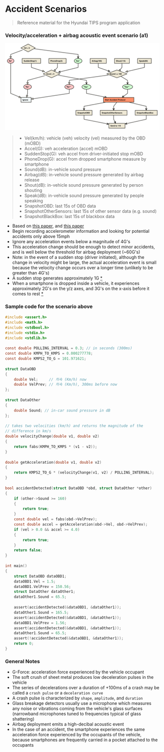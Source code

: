 # Accident Scenarios

> Reference material for the Hyundai TIPS program application

### Velocity/acceleration + airbag acoustic event scenario (a1)

![Alt accident_a1](images/accident_a1.svg)

> * Vel(km/h): vehicle (veh) velocity (vel) measured by the OBD (mOBD)
> * Accel(G): veh acceleration (accel) mOBD
> * SuddenStop(G): veh accel from driver-initiated stop mOBD
> * PhoneDrop(G): accel from dropped smartphone measure by smartphone
> * Sound(dB): in-vehicle sound pressure
> * Airbag(dB): in-vehicle sound pressure generated by airbag release
> * Shout(dB): in-vehicle sound pressure generated by person shouting
> * Speak(dB): in-vehicle sound pressure generated by people speaking
> * SnapshotOBD: last 15s of OBD data
> * SnapshotOtherSensors: last 15s of other sensor data (e.g. sound)
> * SnapshotBlackBox: last 15s of blackbox data

* Based on [this paper](https://drive.google.com/file/d/1QDbfbPimx4J_werIiUyXG3ZoOR6K9eps/view?usp=sharing), and [this paper](https://drive.google.com/file/d/1DYU_4OLVB49VQrmpePN6T9Jg_qmxFNcf/view?usp=sharing)
* Begin recording accelerometer information and looking for potential accidents only above 15mph
* Ignore any acceleration events below a magnitude of 4G's
* This acceleration change should be enough to detect minor accidents, and is well below the threshold for airbag deployment (~60G's)
* Note: in the event of a sudden stop (driver initiated), although the change in velocity might be large, the actual acceleration event is small because the velocity change occurs over a longer time (unlikely to be greater than 4G's)
* A sudden stop generates approximately 1G [*](https://drive.google.com/file/d/1DYU_4OLVB49VQrmpePN6T9Jg_qmxFNcf/view?usp=sharing)
* When a smartphone is dropped inside a vehicle, it experiences approximately 2G's on the y/z axes, and 3G's on the x-axis before it comes to rest [*](https://drive.google.com/file/d/1DYU_4OLVB49VQrmpePN6T9Jg_qmxFNcf/view?usp=sharing)

### Sample code for the scenario above

```c
#include <assert.h>
#include <math.h>
#include <stdbool.h>
#include <stdio.h>
#include <stdlib.h>

const double POLLING_INTERVAL = 0.3; // in seconds (300ms)
const double KMPH_TO_KMPS = 0.000277778;
const double KMPS2_TO_G = 101.971621;

struct DataOBD
{
    double Vel;     // 차속 (Km/h) now
    double VelPrev; // 차속 (Km/h), 300ms before now
};

struct DataOther
{
    double Sound; // in-car sound pressure in dB
};

// takes two velocities (km/h) and returns the magnitude of the
// difference in km/s
double velocityChange(double v1, double v2)
{
    return fabs(KMPH_TO_KMPS * (v1 - v2));
}

double getAcceleration(double v1, double v2)
{
    return KMPS2_TO_G * (velocityChange(v1, v2) / POLLING_INTERVAL);
}

bool accidentDetected(struct DataOBD *obd, struct DataOther *other)
{
    if (other->Sound >= 160)
    {
        return true;
    }
    const double vel = fabs(obd->VelPrev);
    const double accel = getAcceleration(obd->Vel, obd->VelPrev);
    if (vel > 0.0 && accel >= 4.0)
    {
        return true;
    }
    return false;
}

int main()
{
    struct DataOBD dataOBD1;
    dataOBD1.Vel = 1.5;
    dataOBD1.VelPrev = 150.56;
    struct DataOther dataOther1;
    dataOther1.Sound = 65.5;

    assert(accidentDetected(&dataOBD1, &dataOther1));
    dataOther1.Sound = 165.5;
    assert(accidentDetected(&dataOBD1, &dataOther1));
    dataOBD1.VelPrev = 1.56;
    assert(accidentDetected(&dataOBD1, &dataOther1));
    dataOther1.Sound = 65.5;
    assert(!accidentDetected(&dataOBD1, &dataOther1));
    return 0;
}
```

### General Notes
* G-Force: acceleration force experienced by the vehicle occupant
* The soft crush of sheet metal produces low deceleration pulses in the vehicle
* The series of decelerations over a duration of +100ms of a crash may be called a `crash pulse` or a `deceleration curve`
* A crash pulse is characterized by `shape`, `amplitude`, and `duration`
* Glass breakage detectors usually use a microphone which measures any noise or vibrations coming from the vehicle's glass surfaces (narrowband microphones tuned to frequencies typical of glass shattering)
* Airbag deployment emits a high-decibal acoustic event
* In the case of an accident, the smartphone experiences the same acceleration force experienced by the occupants of the vehicle, because smartphones are frequently carried in a pocket attached to the occupants
